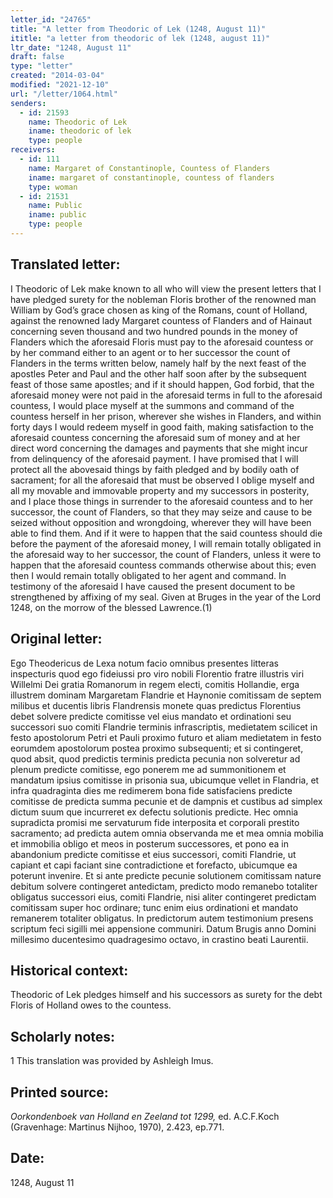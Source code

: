 ```yaml
---
letter_id: "24765"
title: "A letter from Theodoric of Lek (1248, August 11)"
ititle: "a letter from theodoric of lek (1248, august 11)"
ltr_date: "1248, August 11"
draft: false
type: "letter"
created: "2014-03-04"
modified: "2021-12-10"
url: "/letter/1064.html"
senders:
  - id: 21593
    name: Theodoric of Lek
    iname: theodoric of lek
    type: people
receivers:
  - id: 111
    name: Margaret of Constantinople, Countess of Flanders
    iname: margaret of constantinople, countess of flanders
    type: woman
  - id: 21531
    name: Public
    iname: public
    type: people
---
```

<h2> Translated letter:</h2>I Theodoric of Lek make known to all who will view the present letters that I have pledged surety for the nobleman Floris brother of the renowned man William by God’s grace chosen as king of the Romans, count of Holland, against the renowned lady Margaret countess of Flanders and of Hainaut concerning seven thousand and two hundred pounds in the money of Flanders which the aforesaid Floris must pay to the aforesaid countess or by her command either to an agent or to her successor the count of Flanders in the terms written below, namely half by the next feast of the apostles Peter and Paul and the other half soon after by the subsequent feast of those same apostles; and if it should happen, God forbid, that the aforesaid money were not paid in the aforesaid terms in full to the aforesaid countess, I would place myself at the summons and command of the countess herself in her prison, wherever she wishes in Flanders, and within forty days I would redeem myself in good faith, making satisfaction to the aforesaid countess concerning the aforesaid sum of money and at her direct word concerning the damages and payments that she might incur from delinquency of the aforesaid payment.  I have promised that I will protect all the abovesaid things by faith pledged and by bodily oath of sacrament; for all the aforesaid that must be observed I oblige myself and all my movable and immovable property and my successors in posterity, and I place those things in surrender to the aforesaid countess and to her successor, the count of Flanders, so that they may seize and cause to be seized without opposition and wrongdoing, wherever they will have been able to find them.  And if it were to happen that the said countess should die before the payment of the aforesaid money, I will remain totally obligated in the aforesaid way to her successor, the count of Flanders, unless it were to happen that the aforesaid countess commands otherwise about this; even then I would remain totally obligated to her agent and command.
	In testimony of the aforesaid I have caused the present document to be strengthened by affixing of my seal.
	Given at Bruges in the year of the Lord 1248, on the morrow of the blessed Lawrence.(1)
<h2 class="mt-4"> Original letter:</h2>Ego Theodericus de Lexa notum facio omnibus presentes litteras inspecturis quod ego fideiussi pro viro nobili Florentio fratre illustris viri Willelmi Dei gratia Romanorum in regem electi, comitis Hollandie, erga illustrem dominam Margaretam Flandrie et Haynonie comitissam de septem milibus et ducentis libris Flandrensis monete quas predictus Florentius debet solvere predicte comitisse vel eius mandato et ordinationi seu successori suo comiti Flandrie terminis infrascriptis, medietatem scilicet in festo apostolorum Petri et Pauli proximo futuro et aliam medietatem in festo eorumdem apostolorum postea proximo subsequenti; et si contingeret, quod absit, quod predictis terminis predicta pecunia non solveretur ad plenum predicte comitisse, ego ponerem me ad summonitionem et mandatum ipsius comitisse in prisonia sua, ubicumque vellet in Flandria, et infra quadraginta dies me redimerem bona fide satisfaciens predicte comitisse de predicta summa pecunie et de dampnis et custibus ad simplex dictum suum que incurreret ex defectu solutionis predicte. Hec omnia supradicta promisi me servaturum fide interposita et corporali prestito sacramento; ad predicta autem omnia observanda me et mea omnia mobilia et immobilia obligo et meos in posterum successores, et pono ea in abandonium predicte comitisse et eius successori, comiti Flandrie, ut capiant et capi faciant sine contradictione et forefacto, ubicumque ea poterunt invenire. Et si ante predicte pecunie solutionem comitissam nature debitum solvere contingeret antedictam, predicto modo remanebo totaliter obligatus successori eius, comiti Flandrie, nisi aliter contingeret predictam comitissam super hoc ordinare; tunc enim eius ordinationi et mandato remanerem totaliter obligatus.
In predictorum autem testimonium presens scriptum feci sigilli mei appensione communiri.
Datum Brugis anno Domini millesimo ducentesimo quadragesimo octavo, in crastino beati Laurentii.
<h2 class="mt-4"> Historical context:</h2>Theodoric of Lek pledges himself and his successors as surety for the debt Floris of Holland owes to the countess.
<h2 class="mt-4"> Scholarly notes:</h2>1 This translation was provided by Ashleigh Imus.
<h2 class="mt-4"> Printed source:</h2><p><em>Oorkondenboek van Holland en Zeeland tot 1299,</em> ed. A.C.F.Koch (Gravenhage: Martinus Nijhoo, 1970), 2.423, ep.771.</p><h2 class="mt-4"> Date:</h2>1248, August 11